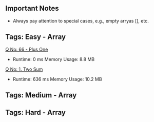 ## Important Notes ##

* Always pay attention to special cases, e.g., empty arryas [], etc.


## Tags: Easy - Array ##

[Q No: 66 - Plus One](https://leetcode.com/problems/plus-one/ "Q No: 66 - Plus One") 
* Runtime: 0 ms Memory Usage: 8.8 MB

[Q No: 1. Two Sum](https://leetcode.com/problems/two-sum/submissions/ "Q No: 1. Two Sum") 
* Runtime: 636 ms Memory Usage: 10.2 MB

## Tags: Medium - Array ##

## Tags: Hard - Array ##
